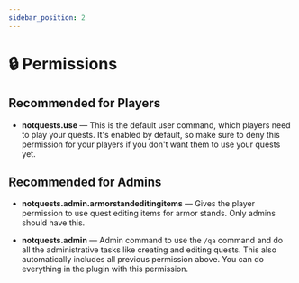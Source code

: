 ```yaml
---
sidebar_position: 2
---
```


# 🔒 Permissions

## Recommended for Players

- **notquests.use** — This is the default user command, which players need to play your quests. It's enabled by default, so make sure to deny this permission for your players if you don't want them to use your quests yet.

## Recommended for Admins

- **notquests.admin.armorstandeditingitems** — Gives the player permission to use quest editing items for armor stands. Only admins should have this.

- **notquests.admin** — Admin command to use the `/qa` command and do all the administrative tasks like creating and editing quests. This also automatically includes all previous permission above. You can do everything in the plugin with this permission.
